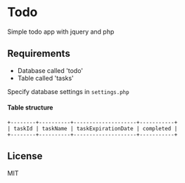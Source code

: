 Todo
=========

Simple todo app with jquery and php

Requirements
----

- Database called 'todo'
- Table called 'tasks'

Specify database settings in ```settings.php```

#### Table structure
```
+--------+----------+--------------------+-----------+
| taskId | taskName | taskExpirationDate | completed |
+--------+----------+--------------------+-----------+
```



License
----

MIT
